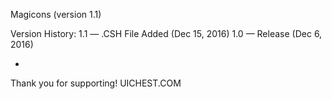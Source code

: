 Magicons (version 1.1)

Version History:
1.1 — .CSH File Added (Dec 15, 2016)
1.0 — Release (Dec 6, 2016)

-

Thank you for supporting!
UICHEST.COM